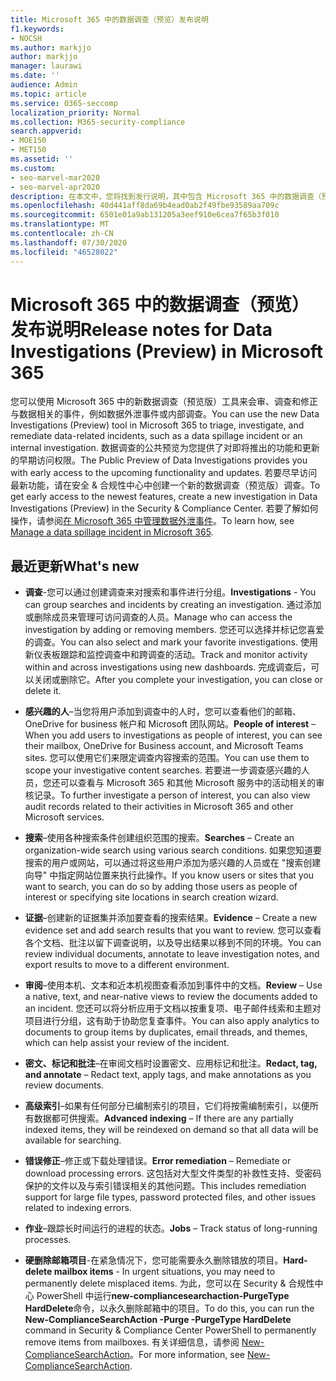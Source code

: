 ```yaml
---
title: Microsoft 365 中的数据调查（预览）发布说明
f1.keywords:
- NOCSH
ms.author: markjjo
author: markjjo
manager: laurawi
ms.date: ''
audience: Admin
ms.topic: article
ms.service: O365-seccomp
localization_priority: Normal
ms.collection: M365-security-compliance
search.appverid:
- MOE150
- MET150
ms.assetid: ''
ms.custom:
- seo-marvel-mar2020
- seo-marvel-apr2020
description: 在本文中，您将找到发行说明，其中包含 Microsoft 365 中的数据调查（预览）工具的更改和新功能。
ms.openlocfilehash: 40d441aff8da69b4ead0ab2f49fbe93589aa709c
ms.sourcegitcommit: 6501e01a9ab131205a3eef910e6cea7f65b3f010
ms.translationtype: MT
ms.contentlocale: zh-CN
ms.lasthandoff: 07/30/2020
ms.locfileid: "46528022"
---
```

# <a name="release-notes-for-data-investigations-preview-in-microsoft-365"></a><span data-ttu-id="38153-103">Microsoft 365 中的数据调查（预览）发布说明</span><span class="sxs-lookup"><span data-stu-id="38153-103">Release notes for Data Investigations (Preview) in Microsoft 365</span></span>

<span data-ttu-id="38153-104">您可以使用 Microsoft 365 中的新数据调查（预览版）工具来会审、调查和修正与数据相关的事件，例如数据外泄事件或内部调查。</span><span class="sxs-lookup"><span data-stu-id="38153-104">You can use the new Data Investigations (Preview) tool in Microsoft 365 to triage, investigate, and remediate data-related incidents, such as a data spillage incident or an internal investigation.</span></span> <span data-ttu-id="38153-105">数据调查的公共预览为您提供了对即将推出的功能和更新的早期访问权限。</span><span class="sxs-lookup"><span data-stu-id="38153-105">The Public Preview of Data Investigations provides you with early access to the upcoming functionality and updates.</span></span> <span data-ttu-id="38153-106">若要尽早访问最新功能，请在安全 & 合规性中心中创建一个新的数据调查（预览版）调查。</span><span class="sxs-lookup"><span data-stu-id="38153-106">To get early access to the newest features, create a new investigation in Data Investigations (Preview) in the Security & Compliance Center.</span></span> <span data-ttu-id="38153-107">若要了解如何操作，请参阅[在 Microsoft 365 中管理数据外泄事件](manage-data-spillage-incidents.md)。</span><span class="sxs-lookup"><span data-stu-id="38153-107">To learn how, see [Manage a data spillage incident in Microsoft 365](manage-data-spillage-incidents.md).</span></span>

## <a name="whats-new"></a><span data-ttu-id="38153-108">最近更新</span><span class="sxs-lookup"><span data-stu-id="38153-108">What's new</span></span> 

- <span data-ttu-id="38153-109">**调查**-您可以通过创建调查来对搜索和事件进行分组。</span><span class="sxs-lookup"><span data-stu-id="38153-109">**Investigations** - You can group searches and incidents by creating an investigation.</span></span> <span data-ttu-id="38153-110">通过添加或删除成员来管理可访问调查的人员。</span><span class="sxs-lookup"><span data-stu-id="38153-110">Manage who can access the investigation by adding or removing members.</span></span>  <span data-ttu-id="38153-111">您还可以选择并标记您喜爱的调查。</span><span class="sxs-lookup"><span data-stu-id="38153-111">You can also select and mark your favorite investigations.</span></span> <span data-ttu-id="38153-112">使用新仪表板跟踪和监控调查中和跨调查的活动。</span><span class="sxs-lookup"><span data-stu-id="38153-112">Track and monitor activity within and across investigations using new dashboards.</span></span> <span data-ttu-id="38153-113">完成调查后，可以关闭或删除它。</span><span class="sxs-lookup"><span data-stu-id="38153-113">After you complete your investigation, you can close or delete it.</span></span>

- <span data-ttu-id="38153-114">**感兴趣的人**–当您将用户添加到调查中的人时，您可以查看他们的邮箱、OneDrive for business 帐户和 Microsoft 团队网站。</span><span class="sxs-lookup"><span data-stu-id="38153-114">**People of interest** – When you add users to investigations as people of interest, you can see their mailbox, OneDrive for Business account, and Microsoft Teams sites.</span></span> <span data-ttu-id="38153-115">您可以使用它们来限定调查内容搜索的范围。</span><span class="sxs-lookup"><span data-stu-id="38153-115">You can use them to scope your investigative content searches.</span></span> <span data-ttu-id="38153-116">若要进一步调查感兴趣的人员，您还可以查看与 Microsoft 365 和其他 Microsoft 服务中的活动相关的审核记录。</span><span class="sxs-lookup"><span data-stu-id="38153-116">To further investigate a person of interest, you can also view audit records related to their activities in Microsoft 365 and other Microsoft services.</span></span>

- <span data-ttu-id="38153-117">**搜索**–使用各种搜索条件创建组织范围的搜索。</span><span class="sxs-lookup"><span data-stu-id="38153-117">**Searches** – Create an organization-wide search using various search conditions.</span></span> <span data-ttu-id="38153-118">如果您知道要搜索的用户或网站，可以通过将这些用户添加为感兴趣的人员或在 "搜索创建向导" 中指定网站位置来执行此操作。</span><span class="sxs-lookup"><span data-stu-id="38153-118">If you know users or sites that you want to search, you can do so by adding those users as people of interest or specifying site locations in search creation wizard.</span></span> 

- <span data-ttu-id="38153-119">**证据**–创建新的证据集并添加要查看的搜索结果。</span><span class="sxs-lookup"><span data-stu-id="38153-119">**Evidence** – Create a new evidence set and add search results that you want to review.</span></span> <span data-ttu-id="38153-120">您可以查看各个文档、批注以留下调查说明，以及导出结果以移到不同的环境。</span><span class="sxs-lookup"><span data-stu-id="38153-120">You can review individual documents, annotate to leave investigation notes, and export results to move to a different environment.</span></span> 

- <span data-ttu-id="38153-121">**审阅**–使用本机、文本和近本机视图查看添加到事件中的文档。</span><span class="sxs-lookup"><span data-stu-id="38153-121">**Review** – Use a native, text, and near-native views to review the documents added to an incident.</span></span> <span data-ttu-id="38153-122">您还可以将分析应用于文档以按重复项、电子邮件线索和主题对项目进行分组，这有助于协助您复查事件。</span><span class="sxs-lookup"><span data-stu-id="38153-122">You can also apply analytics to documents to group items by duplicates, email threads, and themes, which can help assist your review of the incident.</span></span> 

- <span data-ttu-id="38153-123">**密文、标记和批注**–在审阅文档时设置密文、应用标记和批注。</span><span class="sxs-lookup"><span data-stu-id="38153-123">**Redact, tag, and annotate** – Redact text, apply tags, and make annotations as you review documents.</span></span>
  
- <span data-ttu-id="38153-124">**高级索引**–如果有任何部分已编制索引的项目，它们将按需编制索引，以便所有数据都可供搜索。</span><span class="sxs-lookup"><span data-stu-id="38153-124">**Advanced indexing** – If there are any partially indexed items, they will be reindexed on demand so that all data will be available for searching.</span></span>

- <span data-ttu-id="38153-125">**错误修正**–修正或下载处理错误。</span><span class="sxs-lookup"><span data-stu-id="38153-125">**Error remediation** – Remediate or download processing errors.</span></span> <span data-ttu-id="38153-126">这包括对大型文件类型的补救性支持、受密码保护的文件以及与索引错误相关的其他问题。</span><span class="sxs-lookup"><span data-stu-id="38153-126">This includes remediation support for large file types, password protected files, and other issues related to indexing errors.</span></span> 

- <span data-ttu-id="38153-127">**作业**–跟踪长时间运行的进程的状态。</span><span class="sxs-lookup"><span data-stu-id="38153-127">**Jobs** – Track status of long-running processes.</span></span>

- <span data-ttu-id="38153-128">**硬删除邮箱项目**-在紧急情况下，您可能需要永久删除错放的项目。</span><span class="sxs-lookup"><span data-stu-id="38153-128">**Hard-delete mailbox items** - In urgent situations, you may need to permanently delete misplaced items.</span></span> <span data-ttu-id="38153-129">为此，您可以在 Security & 合规性中心 PowerShell 中运行**new-compliancesearchaction-PurgeType HardDelete**命令，以永久删除邮箱中的项目。</span><span class="sxs-lookup"><span data-stu-id="38153-129">To do this, you can run the **New-ComplianceSearchAction -Purge -PurgeType HardDelete** command in Security & Compliance Center PowerShell to permanently remove items from mailboxes.</span></span> <span data-ttu-id="38153-130">有关详细信息，请参阅 [New-ComplianceSearchAction](https://docs.microsoft.com/powershell/module/exchange/new-compliancesearchaction)。</span><span class="sxs-lookup"><span data-stu-id="38153-130">For more information, see [New-ComplianceSearchAction](https://docs.microsoft.com/powershell/module/exchange/new-compliancesearchaction).</span></span>
